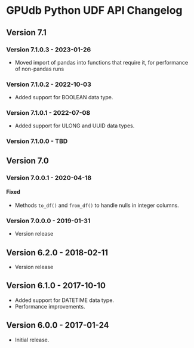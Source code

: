 # GPUdb Python UDF API Changelog

## Version 7.1

### Version 7.1.0.3 - 2023-01-26

-   Moved import of pandas into functions that require it, for performance of
    non-pandas runs


### Version 7.1.0.2 - 2022-10-03

-   Added support for BOOLEAN data type.


### Version 7.1.0.1 - 2022-07-08

-   Added support for ULONG and UUID data types.


### Version 7.1.0.0 - TBD


## Version 7.0

### Version 7.0.0.1 - 2020-04-18

#### Fixed
-   Methods `to_df()` and `from_df()` to handle nulls in integer columns.


### Version 7.0.0.0 - 2019-01-31

-   Version release


## Version 6.2.0 - 2018-02-11

-   Version release


## Version 6.1.0 - 2017-10-10

-   Added support for DATETIME data type.
-   Performance improvements.


## Version 6.0.0 - 2017-01-24

-   Initial release.


